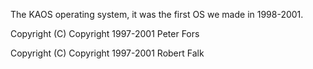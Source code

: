 The KAOS operating system, it was the first OS we made in 1998-2001.

Copyright (C) Copyright 1997-2001 Peter Fors

Copyright (C) Copyright 1997-2001 Robert Falk
